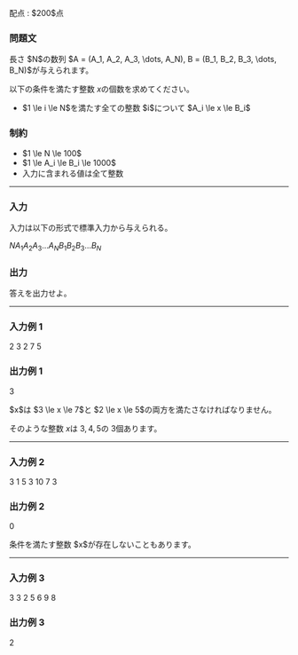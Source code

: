 
<div>

<span>

<span>

<p>
配点 : $200$点
</p>

<div>

<section>

### **問題文**

<p>
長さ $N$の数列 $A = (A_1, A_2, A_3, \dots, A_N), B = (B_1, B_2, B_3, \dots, B_N)$が与えられます。

以下の条件を満たす整数 $x$の個数を求めてください。  
</p>

<ul>

<li>
$1 \le i \le N$を満たす全ての整数 $i$について $A_i \le x \le B_i$
</li>

</ul>

</section>

</div>

<div>

<section>

### **制約**

<ul>

<li>
$1 \le N \le 100$
</li>

<li>
$1 \le A_i \le B_i \le 1000$
</li>

<li>
入力に含まれる値は全て整数
</li>

</ul>

</section>

</div>

---

<div>

<div>

<section>

### **入力**

<p>
入力は以下の形式で標準入力から与えられる。
</p>

<div>

$N$$A_1$$A_2$$A_3$$\dots$$A_N$$B_1$$B_2$$B_3$$\dots$$B_N$
</div>

</section>

</div>

<div>

<section>

### **出力**

<p>
答えを出力せよ。  
</p>

</section>

</div>

</div>

---

<div>

<section>

### **入力例 1**

<div>

2
3 2
7 5

</div>

</section>

</div>

<div>

<section>

### **出力例 1**

<div>

3

</div>

<p>
$x$は $3 \le x \le 7$と $2 \le x \le 5$の両方を満たさなければなりません。

そのような整数 $x$は $3, 4, 5$の $3$個あります。  
</p>

</section>

</div>

---

<div>

<section>

### **入力例 2**

<div>

3
1 5 3
10 7 3

</div>

</section>

</div>

<div>

<section>

### **出力例 2**

<div>

0

</div>

<p>
条件を満たす整数 $x$が存在しないこともあります。  
</p>

</section>

</div>

---

<div>

<section>

### **入力例 3**

<div>

3
3 2 5
6 9 8

</div>

</section>

</div>

<div>

<section>

### **出力例 3**

<div>

2

</div>

</section>

</div>

</span>

</span>

</div>

